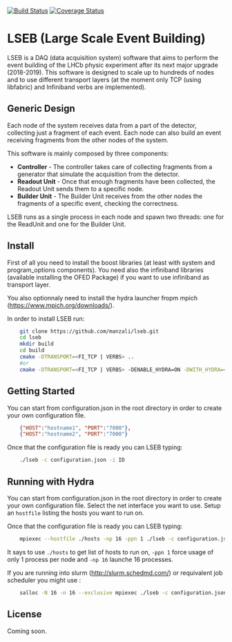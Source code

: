 [![Build Status](https://travis-ci.org/manzali/lseb.svg?branch=master)](https://travis-ci.org/manzali/lseb)
[![Coverage Status](https://coveralls.io/repos/manzali/lseb/badge.svg?branch=master&service=github)](https://coveralls.io/github/manzali/lseb?branch=master)

# LSEB (Large Scale Event Building)

LSEB is a DAQ (data acquisition system) software that aims to perform the event building of the LHCb physic experiment after its next major upgrade (2018-2019). This software is designed to scale up to hundreds of nodes and to use different transport layers (at the moment only TCP (using libfabric) and Infiniband verbs are implemented).

## Generic Design

Each node of the system receives data from a part of the detector, collecting just a fragment of each event. Each node can also build an event receiving fragments from the other nodes of the system.

This software is mainly composed by three components:
* **Controller** - The controller takes care of collecting fragments from a generator that simulate the acquisition from the detector.
* **Readout Unit** - Once that enough fragments have been collected, the Readout Unit sends them to a specific node.
* **Builder Unit** - The Builder Unit receives from the other nodes the fragments of a specific event, checking the correctness.

LSEB runs as a single process in each node and spawn two threads: one for the ReadUnit and one for the Builder Unit.

## Install

First of all you need to install the boost libraries (at least with system and program_options components). You need also the infiniband libraries (available installing the OFED Package) if you want to use infiniband as transport layer.

You also optionnaly need to install the hydra launcher fropm mpich (https://www.mpich.org/downloads/).

In order to install LSEB run:

```Bash
    git clone https://github.com/manzali/lseb.git
    cd lseb
    mkdir build
    cd build
    cmake -DTRANSPORT=<FI_TCP | VERBS> ..
    #or
    cmake -DTRANSPORT=<FI_TCP | VERBS> -DENABLE_HYDRA=ON -DWITH_HYDRA=<PATH_TO_HYDRA_PREFIX> ..
```

## Getting Started

You can start from configuration.json in the root directory in order to create your own configuration file.

```JSON
    {"HOST":"hostname1", "PORT":"7000"},
    {"HOST":"hostname2", "PORT":"7000"}
```
 
Once that the configuration file is ready you can LSEB typing:

```Bash
    ./lseb -c configuration.json -i ID
```

## Running with Hydra

You can start from configuration.json in the root directory in order to create your own configuration file. Select the net interface you want to use. Setup an `hostfile` listing the hosts you want to run on.

Once that the configuration file is ready you can LSEB typing:

```Bash
    mpiexec --hostfile ./hosts -np 16 -ppn 1 ./lseb -c configuration.json
```

It says to use `./hosts` to get list of hosts to run on, `-ppn 1` force usage of only 1 process per node and `-np 16` launche 16 processes.

If you are running into slurm (http://slurm.schedmd.com/) or requivalent job scheduler you might use :

```Bash
    salloc -N 16 -n 16 --exclusive mpiexec ./lseb -c configuration.json
```

## License

Coming soon.
